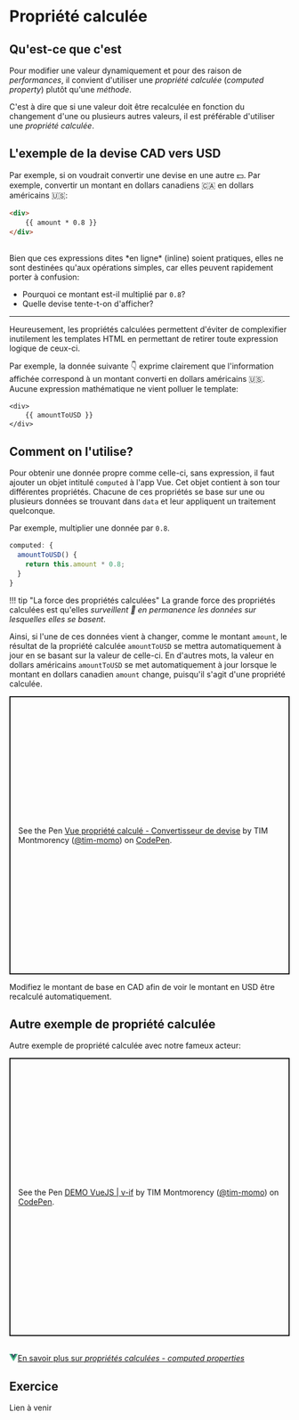 # Propriété calculée

## Qu'est-ce que c'est

Pour modifier une valeur dynamiquement et pour des raison de *performances*, il convient d'utiliser une *propriété calculée* (*computed property*) plutôt qu'une *méthode*.

C'est à dire que si une valeur doit être recalculée en fonction du changement d'une ou plusieurs autres valeurs, il est préférable d'utiliser une *propriété calculée*.

## L'exemple de la devise CAD vers USD

<!-- https://www.udemy.com/course/vuejs-2-the-complete-guide/learn/lecture/21463196#overview  -->
 
Par exemple, si on voudrait convertir une devise en une autre 💵. Par exemple, convertir un montant en dollars canadiens 🇨🇦 en dollars américains 🇺🇸:

```html
<div>
    {{ amount * 0.8 }}
</div>
```

<br>
Bien que ces expressions dites *en ligne* (inline) soient pratiques, elles ne sont destinées qu'aux opérations simples, car elles peuvent rapidement porter à confusion:

- Pourquoi ce montant est-il multiplié par `0.8`?
- Quelle devise tente-t-on d'afficher?


<hr>

Heureusement, les propriétés calculées permettent d'éviter de complexifier inutilement les templates HTML en permettant de retirer toute expression logique de ceux-ci.

Par exemple, la donnée suivante 👇 exprime clairement que l'information affichée correspond à un montant converti en dollars américains 🇺🇸. Aucune expression mathématique ne vient polluer le template:

```
<div>
    {{ amountToUSD }}
</div>

```

## Comment on l'utilise?

Pour obtenir une donnée propre comme celle-ci, sans expression, il faut ajouter un objet intitulé `computed` à l'app Vue. Cet objet contient à son tour différentes propriétés. Chacune de ces propriétés se base sur une ou plusieurs données se trouvant dans `data` et leur appliquent un traitement quelconque.

Par exemple, multiplier une donnée par `0.8`.

```js
computed: {
  amountToUSD() {
    return this.amount * 0.8;
  }
}
```

!!! tip "La force des propriétés calculées"
    La grande force des propriétés calculées est qu'elles *surveillent 👀 en permanence les données sur lesquelles elles se basent*.

Ainsi, si l'une de ces données vient à changer, comme le montant `amount`, le résultat de la propriété calculée `amountToUSD` se mettra automatiquement à jour en se basant sur la valeur de celle-ci. En d'autres mots, la valeur en dollars américains `amountToUSD` se met automatiquement à jour lorsque le montant en dollars canadien `amount` change, puisqu'il s'agit d'une propriété calculée.


<p class="codepen" data-height="500" data-theme-id="light" data-default-tab="html,result" data-slug-hash="qBgKjVK" data-pen-title="Vue propriété calculé - Convertisseur de devise" data-user="tim-momo" style="height: 500px; box-sizing: border-box; display: flex; align-items: center; justify-content: center; border: 2px solid; margin: 1em 0; padding: 1em;">
  <span>See the Pen <a href="https://codepen.io/tim-momo/pen/qBgKjVK">
  Vue propriété calculé - Convertisseur de devise</a> by TIM Montmorency (<a href="https://codepen.io/tim-momo">@tim-momo</a>)
  on <a href="https://codepen.io">CodePen</a>.</span>
</p>

Modifiez le montant de base en CAD afin de voir le montant en USD être recalculé automatiquement.


## Autre exemple de propriété calculée

Autre exemple de propriété calculée avec notre fameux acteur:

<p class="codepen" data-height="500" data-theme-id="light" data-default-tab="html,result" data-slug-hash="KwdLGpX" data-pen-title="DEMO VueJS | v-if" data-user="tim-momo" style="height: 500px; box-sizing: border-box; display: flex; align-items: center; justify-content: center; border: 2px solid; margin: 1em 0; padding: 1em;">
  <span>See the Pen <a href="https://codepen.io/tim-momo/pen/KwdLGpX">
  DEMO VueJS | v-if</a> by TIM Montmorency (<a href="https://codepen.io/tim-momo">@tim-momo</a>)
  on <a href="https://codepen.io">CodePen</a>.</span>
</p>
<script async src="https://public.codepenassets.com/embed/index.js"></script>


<br>
<a href="https://fr.vuejs.org/guide/essentials/computed" class="md-button "><img src="./assets/logo-vue.svg" style="width: 15px; height: auto;">En savoir plus sur <em>propriétés calculées - computed properties</em></a>
<br>


## Exercice

Lien à venir
[]()
<exercice href="../../../exercices/vue-luchador/"></exercice>
